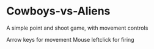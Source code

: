 # Cowboys-vs-Aliens

A simple point and shoot game, with movement controls

Arrow keys for movement
Mouse leftclick for firing